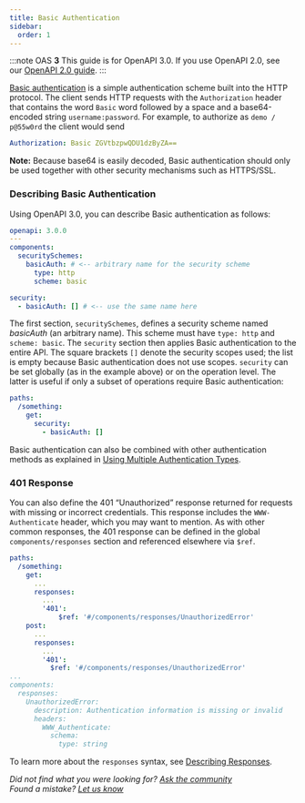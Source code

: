 ```yaml
---
title: Basic Authentication
sidebar:
  order: 1
---
```


:::note
OAS **3** This guide is for OpenAPI 3.0. If you use OpenAPI 2.0, see our [OpenAPI 2.0 guide](/specification/20/authentication/basic-authentication/).
:::

[Basic authentication](https://en.wikipedia.org/wiki/Basic_access_authentication) is a simple authentication scheme built into the HTTP protocol. The client sends HTTP requests with the `Authorization` header that contains the word `Basic` word followed by a space and a base64-encoded string `username:password`. For example, to authorize as `demo / p@55w0rd` the client would send

```yaml
Authorization: Basic ZGVtbzpwQDU1dzByZA==
```

**Note:** Because base64 is easily decoded, Basic authentication should only be used together with other security mechanisms such as HTTPS/SSL.

### Describing Basic Authentication

Using OpenAPI 3.0, you can describe Basic authentication as follows:

```yaml
openapi: 3.0.0
---
components:
  securitySchemes:
    basicAuth: # <-- arbitrary name for the security scheme
      type: http
      scheme: basic

security:
  - basicAuth: [] # <-- use the same name here
```

The first section, `securitySchemes`, defines a security scheme named _basicAuth_ (an arbitrary name). This scheme must have `type: http` and `scheme: basic`. The `security` section then applies Basic authentication to the entire API. The square brackets `[]` denote the security scopes used; the list is empty because Basic authentication does not use scopes. `security` can be set globally (as in the example above) or on the operation level. The latter is useful if only a subset of operations require Basic authentication:

```yaml
paths:
  /something:
    get:
      security:
        - basicAuth: []
```

Basic authentication can also be combined with other authentication methods as explained in [Using Multiple Authentication Types](/specification/authentication/#multiple).

### 401 Response

You can also define the 401 “Unauthorized” response returned for requests with missing or incorrect credentials. This response includes the `WWW-Authenticate` header, which you may want to mention. As with other common responses, the 401 response can be defined in the global `components/responses` section and referenced elsewhere via `$ref`.

```yaml
paths:
  /something:
    get:
      ...
      responses:
        ...
        '401':
            $ref: '#/components/responses/UnauthorizedError'
    post:
      ...
      responses:
        ...
        '401':
          $ref: '#/components/responses/UnauthorizedError'
...
components:
  responses:
    UnauthorizedError:
      description: Authentication information is missing or invalid
      headers:
        WWW_Authenticate:
          schema:
            type: string
```

To learn more about the `responses` syntax, see [Describing Responses](/specification/describing-responses/).

_Did not find what you were looking for? [Ask the community](https://community.smartbear.com/t5/Swagger-Open-Source-Tools/bd-p/SwaggerOSTools)  
Found a mistake? [Let us know](https://github.com/swagger-api/swagger.io/issues)_
